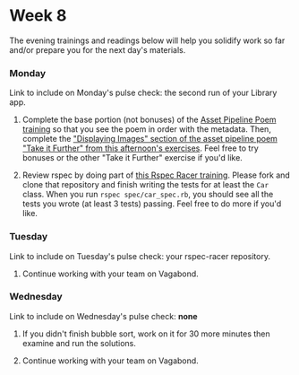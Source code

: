 # Week 8

The evening trainings and readings below will help you solidify work so far and/or prepare you for the next day's materials.



### Monday

Link to include on Monday's pulse check: the second run of your Library app.

1. Complete the base portion (not bonuses) of the [Asset Pipeline Poem training](https://github.com/sf-wdi-34/asset-pipeline-poem) so that you see the poem in order with the metadata. Then, complete the ["Displaying Images" section of the asset pipeline poem "Take it Further" from this afternoon's exercises](https://github.com/sf-wdi-34/rails-asset-pipeline/blob/master/exercises.md#displaying-images). Feel free to try bonuses or the other "Take it Further" exercise if you'd like. 

1. Review rspec by doing part of [this Rspec Racer training](https://github.com/sf-wdi-34/rspec-racer).  Please fork and clone that repository and finish writing the tests for at least the `Car` class.  When you run `rspec spec/car_spec.rb`, you should see all the tests you wrote (at least 3 tests) passing. Feel free to do more if you'd like. 



### Tuesday

Link to include on Tuesday's pulse check: your rspec-racer repository. 

1. Continue working with your team on Vagabond.




### Wednesday


Link to include on Wednesday's pulse check: **none**

1. If you didn't finish bubble sort, work on it for 30 more minutes then examine and run the solutions. 

1. Continue working with your team on Vagabond.

<!--


### Thursday

### Weekend

-->
